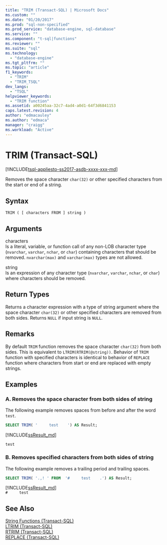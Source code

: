 ```yaml
---
title: "TRIM (Transact-SQL) | Microsoft Docs"
ms.custom: ""
ms.date: "01/20/2017"
ms.prod: "sql-non-specified"
ms.prod_service: "database-engine, sql-database"
ms.service: ""
ms.component: "t-sql|functions"
ms.reviewer: ""
ms.suite: "sql"
ms.technology: 
  - "database-engine"
ms.tgt_pltfrm: ""
ms.topic: "article"
f1_keywords: 
  - "TRIM"
  - "TRIM_TSQL"
dev_langs: 
  - "TSQL"
helpviewer_keywords: 
  - "TRIM function"
ms.assetid: a00245aa-32c7-4ad4-a0d1-64f3d6841153
caps.latest.revision: 4
author: "edmacauley"
ms.author: "edmaca"
manager: "craigg"
ms.workload: "Active"
---
```

# TRIM (Transact-SQL)
[!INCLUDE[tsql-appliesto-ss2017-asdb-xxxx-xxx-md](../../includes/tsql-appliesto-ss2017-asdb-xxxx-xxx-md.md)]

Removes the space character `char(32)` or other specified characters from the start or end of a string.  
 
## Syntax   
```
TRIM ( [ characters FROM ] string ) 
```
[//]: # "[ BOTH | LEADING | TRAILING ] not yet available."

## Arguments   

characters   
Is a literal, variable, or function call of any non-LOB character type (`nvarchar`, `varchar`, `nchar`, or `char`) containing characters that should be removed. `nvarchar(max)` and `varchar(max)` types are not allowed.

string   
Is an expression of any character type (`nvarchar`, `varchar`, `nchar`, or `char`) where characters should be removed.

## Return Types   
Returns a character expression with a type of string argument where the space character `char(32)` or other specified characters are removed from both sides. Returns `NULL` if input string is `NULL`.

## Remarks   
By default `TRIM` function removes the space character `char(32)` from both sides. This is equivalent to `LTRIM(RTRIM(@string))`. Behavior of `TRIM ` function with specified characters is identical to behavior of `REPLACE` function where characters from start or end are replaced with empty strings.


## Examples
### A.  Removes the space character from both sides of string   
The following example removes spaces from before and after the word `test`.   
```sql
SELECT TRIM( '     test    ') AS Result;
```

[!INCLUDE[ssResult_md](../../includes/ssresult-md.md)]   

`test`


### B.  Removes specified characters from both sides of string   
The following example removes a trailing period and trailing spaces.
```sql
SELECT TRIM( '.,! ' FROM  '#     test    .') AS Result;
```

[!INCLUDE[ssResult_md](../../includes/ssresult-md.md)]   
`#     test`


## See Also
[String Functions (Transact-SQL)](../../t-sql/functions/string-functions-transact-sql.md)   
[LTRIM (Transact-SQL)](../../t-sql/functions/ltrim-transact-sql.md)   
[RTRIM (Transact-SQL)](../../t-sql/functions/rtrim-transact-sql.md)   
[REPLACE (Transact-SQL)](../../t-sql/functions/replace-transact-sql.md)   
